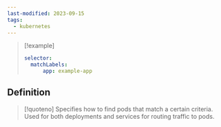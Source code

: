```yaml
---
last-modified: 2023-09-15
tags:
  - kubernetes
---
```


> [!example]
> ``` yaml
> selector:
> 	matchLabels:
> 		app: example-app
> ```

## Definition

> [!quoteno]
> Specifies how to find pods that match a certain criteria. Used for both deployments and services for routing traffic to pods.
